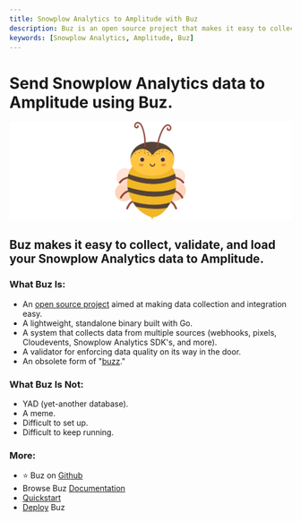 ```yaml
---
title: Snowplow Analytics to Amplitude with Buz
description: Buz is an open source project that makes it easy to collect, validate, and load Snowplow Analytics data to Amplitude.
keywords: [Snowplow Analytics, Amplitude, Buz]
---
```


# Send Snowplow Analytics data to Amplitude using Buz.

![buzz](../../../static/img/buzz.png)


## Buz makes it easy to collect, validate, and load your Snowplow Analytics data to Amplitude.


### What Buz Is:

- An [open source project](https://github.com/silverton-io/buz) aimed at making data collection and integration easy.
- A lightweight, standalone binary built with Go.
- A system that collects data from multiple sources (webhooks, pixels, Cloudevents, Snowplow Analytics SDK's, and more).
- A validator for enforcing data quality on its way in the door.
- An obsolete form of "[buzz](https://www.merriam-webster.com/dictionary/buzz)."


### What Buz Is Not:

- YAD (yet-another database).
- A meme.
- Difficult to set up.
- Difficult to keep running.


### More:
- ⭐ Buz on [Github](https://github.com/silverton-io/buz)
- Browse Buz [Documentation](/)
- [Quickstart](/examples/quickstart)
- [Deploy](category/deploying-buz) Buz

